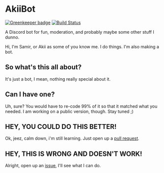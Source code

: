 # AkiiBot

[![Greenkeeper badge](https://badges.greenkeeper.io/jennasisis/AkiiBot.svg)](https://greenkeeper.io/)
[![Build Status](https://travis-ci.org/jennasisis/AkiiBot.svg?branch=master)](https://travis-ci.org/jennasisis/AkiiBot) 

A Discord bot for fun, moderation, and probably maybe some other stuff I dunno.

Hi, I'm Samir, or Akii as some of you know me. I do things. I'm also making a bot.

## So what's this all about?
It's just a bot, I mean, nothing really special about it.
## Can I have one?
Uh, sure? You would have to re-code 99% of it so that it matched what you needed. I am working on a public version, though. Stay tuned ;)
## HEY, YOU COULD DO THIS BETTER!
Ok, jeez, calm down, i'm still learning. Just open up a [pull request](https://github.com/jennasisis/AkiiBot/pulls).
## HEY, THIS IS WRONG AND DOESN'T WORK!
Alright, open up an [issue](https://github.com/jennasisis/AkiiBot/issues), I'll see what I can do.

